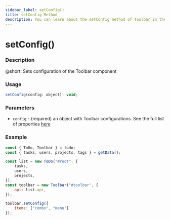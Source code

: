```yaml
---
sidebar_label: setConfig()
title: setConfig Method
description: You can learn about the setConfig method of Toolbar in the documentation of the DHTMLX JavaScript To Do List library. Browse developer guides and API reference, try out code examples and live demos, and download a free 30-day evaluation version of DHTMLX To Do List.
---
```


# setConfig()

### Description

@short: Sets configuration of the Toolbar component


### Usage

~~~js
setConfig(config: object): void;
~~~

### Parameters
 
- `config` - (required) an object with Toolbar configurations. See the full list of properties [here](category/toolbar-properties.md)

### Example

~~~js {13-15}
const { ToDo, Toolbar } = todo;
const { tasks, users, projects, tags } = getData();

const list = new ToDo("#root", {
    tasks,
    users,
    projects,
});
const toolbar = new Toolbar("#toolbar", {
    api: list.api,
});

toolbar.setConfig({
    items: ["combo", "menu"]
});
~~~